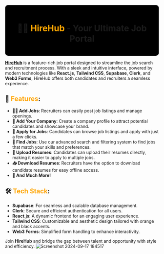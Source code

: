 <div align="center" style="background-color:#000000; padding:20px; border-radius:10px;">

# 🧡🖤 <span style="color:orange;">**HireHub**</span> - Your Ultimate Job Portal

</div>

<a href="https://hiree-hub.netlify.app/">**HireHub**</a> is a feature-rich job portal designed to streamline the job search and recruitment process. With a sleek and intuitive interface, powered by modern technologies like **React.js**, **Tailwind CSS**, **Supabase**, **Clerk**, and **Web3 Forms**, HireHub offers both candidates and recruiters a seamless experience.

## 🌟 <span style="color:orange;">**Features**</span>:
- **🧑‍💼 Add Jobs**: Recruiters can easily post job listings and manage openings.
- **🏢 Add Your Company**: Create a company profile to attract potential candidates and showcase your brand.
- **📝 Apply for Jobs**: Candidates can browse job listings and apply with just a few clicks.
- **🔎 Find Jobs**: Use our advanced search and filtering system to find jobs that match your skills and preferences.
- **📄 Upload Resumes**: Candidates can upload their resumes directly, making it easier to apply to multiple jobs.
- **📥 Download Resumes**: Recruiters have the option to download candidate resumes for easy offline access.
- **🚀 And Much More!** 

## 🛠 <span style="color:orange;">**Tech Stack**</span>:
- **Supabase**: For seamless and scalable database management.
- **Clerk**: Secure and efficient authentication for all users.
- **React.js**: A dynamic frontend for an engaging user experience.
- **Tailwind CSS**: Customizable and aesthetic design tailored with orange and black accents.
- **Web3 Forms**: Simplified form handling to enhance interactivity.

Join **HireHub** and bridge the gap between talent and opportunity with style and efficiency.
![Screenshot 2024-09-17 184517](https://github.com/user-attachments/assets/341631eb-9c0e-4980-a3e6-dd2ec0b28c6f)



